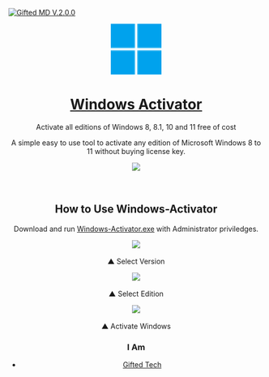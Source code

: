 [![Gifted MD V.2.0.0](https://readme-typing-svg.demolab.com?font=Anton&size=30&pause=998&color=1FC40A&background=F7F2F20A&align=center&random=false&width=800&lines=Hello+Everyone%F0%9F%91%8B!;I+am+All-MS+Windows+Activator;I+am+Developed+by+Gifted+Tech;Gifted+Tech+is+a+Self+Learned+Fronted+Developer;He+is+from+East+Africa-Kenya)](https://github.com/Giftedmaurice/Windows-Activator)

<p align="center">
 <a href="https://https://github.com/Giftedmaurice/Windows-Activator/"><img color="white" width="100px" src="logo.svg" /></a>
 <h1 align="center"><a id="repo-title" href="https://github.com/Giftedmaurice/windows-activator">Windows Activator</a></h1>
 <p id="repo-subtitle" align="center">Activate all editions of Windows 8, 8.1, 10 and 11 free of cost</p>
 <p id="repo-desc" align="center">A simple easy to use tool to activate any edition of Microsoft Windows 8 to 11 without buying license key.</p>
</p>


  <center><a href="https://github.com/Giftedmaurice/Windows-Activator/releases/download/giftedtech/Windows-Activator.4.exe"><img src="https://img.shields.io/badge/Download-blue?style=for-the-badge" /></a><center/>
</p>

<br />

<h2 id="how-to-use" align="center">How to Use <span id="repo-name">Windows-Activator</span></h2>
<p align="center">Download and run <a href="https://github.com/Giftedmaurice/Windows-Activator/releases/download/giftedtech/Windows-Activator.4.exe">Windows-Activator.exe</a> with Administrator priviledges.</p>

<p align="center">
<figure>
    <p align="center"><img src="https://user-images.githubusercontent.com/61367380/136324709-da989044-81a3-4b9a-9812-8fc629eb68ef.png" /></p>
    <figcaption><p align="center">▲ Select Version</p></figcaption>
</figure>
<figure>
    <p align="center"><img src="https://user-images.githubusercontent.com/61367380/136324727-eaa1800e-3034-4787-bd7e-e21f4b9766bb.png" /></p>
    <figcaption><p align="center">▲ Select Edition</p></figcaption>
</figure>
<figure>
    <p align="center"><img src="https://user-images.githubusercontent.com/61367380/136324742-330c85ef-8dba-4de4-af97-8e361b9eb364.png" /></p>
    <figcaption><p align="center">▲ Activate Windows</p></figcaption>
</figure>
</p>

### I Am
- [Gifted Tech](https://github.com/Giftedmaurice) 
